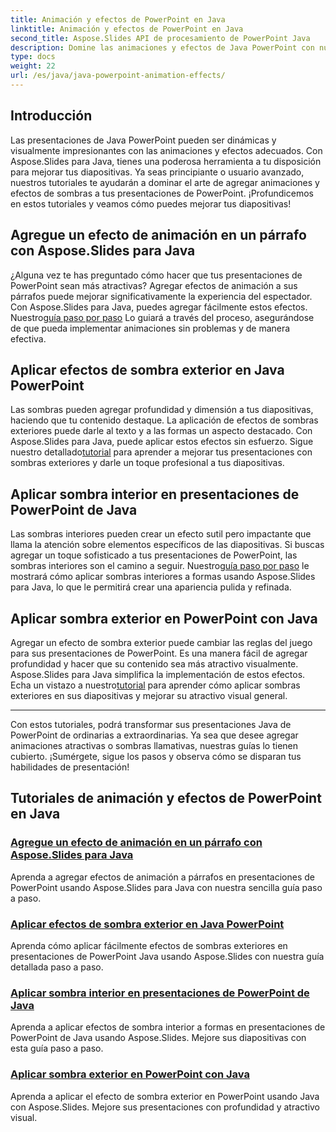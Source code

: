 ```yaml
---
title: Animación y efectos de PowerPoint en Java
linktitle: Animación y efectos de PowerPoint en Java
second_title: Aspose.Slides API de procesamiento de PowerPoint Java
description: Domine las animaciones y efectos de Java PowerPoint con nuestros completos tutoriales. Aprenda a agregar animaciones y sombras exteriores e interiores usando Aspose.Slides para Java.
type: docs
weight: 22
url: /es/java/java-powerpoint-animation-effects/
---
```

## Introducción

Las presentaciones de Java PowerPoint pueden ser dinámicas y visualmente impresionantes con las animaciones y efectos adecuados. Con Aspose.Slides para Java, tienes una poderosa herramienta a tu disposición para mejorar tus diapositivas. Ya seas principiante o usuario avanzado, nuestros tutoriales te ayudarán a dominar el arte de agregar animaciones y efectos de sombras a tus presentaciones de PowerPoint. ¡Profundicemos en estos tutoriales y veamos cómo puedes mejorar tus diapositivas!

## Agregue un efecto de animación en un párrafo con Aspose.Slides para Java
 ¿Alguna vez te has preguntado cómo hacer que tus presentaciones de PowerPoint sean más atractivas? Agregar efectos de animación a sus párrafos puede mejorar significativamente la experiencia del espectador. Con Aspose.Slides para Java, puedes agregar fácilmente estos efectos. Nuestro[guía paso por paso](./add-animation-effect-paragraph/) Lo guiará a través del proceso, asegurándose de que pueda implementar animaciones sin problemas y de manera efectiva.

## Aplicar efectos de sombra exterior en Java PowerPoint
Las sombras pueden agregar profundidad y dimensión a tus diapositivas, haciendo que tu contenido destaque. La aplicación de efectos de sombras exteriores puede darle al texto y a las formas un aspecto destacado. Con Aspose.Slides para Java, puede aplicar estos efectos sin esfuerzo. Sigue nuestro detallado[tutorial](./apply-outer-shadow-effects-java-powerpoint/) para aprender a mejorar tus presentaciones con sombras exteriores y darle un toque profesional a tus diapositivas.

## Aplicar sombra interior en presentaciones de PowerPoint de Java
 Las sombras interiores pueden crear un efecto sutil pero impactante que llama la atención sobre elementos específicos de las diapositivas. Si buscas agregar un toque sofisticado a tus presentaciones de PowerPoint, las sombras interiores son el camino a seguir. Nuestro[guía paso por paso](./apply-inner-shadow-java-powerpoint/) le mostrará cómo aplicar sombras interiores a formas usando Aspose.Slides para Java, lo que le permitirá crear una apariencia pulida y refinada.

## Aplicar sombra exterior en PowerPoint con Java
Agregar un efecto de sombra exterior puede cambiar las reglas del juego para sus presentaciones de PowerPoint. Es una manera fácil de agregar profundidad y hacer que su contenido sea más atractivo visualmente. Aspose.Slides para Java simplifica la implementación de estos efectos. Echa un vistazo a nuestro[tutorial](./apply-outer-shadow-powerpoint-java/) para aprender cómo aplicar sombras exteriores en sus diapositivas y mejorar su atractivo visual general.

---

Con estos tutoriales, podrá transformar sus presentaciones Java de PowerPoint de ordinarias a extraordinarias. Ya sea que desee agregar animaciones atractivas o sombras llamativas, nuestras guías lo tienen cubierto. ¡Sumérgete, sigue los pasos y observa cómo se disparan tus habilidades de presentación!
## Tutoriales de animación y efectos de PowerPoint en Java
### [Agregue un efecto de animación en un párrafo con Aspose.Slides para Java](./add-animation-effect-paragraph/)
Aprenda a agregar efectos de animación a párrafos en presentaciones de PowerPoint usando Aspose.Slides para Java con nuestra sencilla guía paso a paso.
### [Aplicar efectos de sombra exterior en Java PowerPoint](./apply-outer-shadow-effects-java-powerpoint/)
Aprenda cómo aplicar fácilmente efectos de sombras exteriores en presentaciones de PowerPoint Java usando Aspose.Slides con nuestra guía detallada paso a paso.
### [Aplicar sombra interior en presentaciones de PowerPoint de Java](./apply-inner-shadow-java-powerpoint/)
Aprenda a aplicar efectos de sombra interior a formas en presentaciones de PowerPoint de Java usando Aspose.Slides. Mejore sus diapositivas con esta guía paso a paso.
### [Aplicar sombra exterior en PowerPoint con Java](./apply-outer-shadow-powerpoint-java/)
Aprenda a aplicar el efecto de sombra exterior en PowerPoint usando Java con Aspose.Slides. Mejore sus presentaciones con profundidad y atractivo visual.